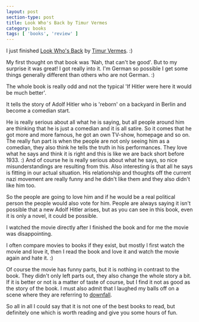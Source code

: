 ```yaml
---
layout: post
section-type: post
title: Look Who's Back by Timur Vermes
category: books
tags: [ 'books', 'review' ]
---
```


I just finished [Look Who's Back](https://www.goodreads.com/book/show/17289087-look-who-s-back) by [Timur Vermes](https://www.goodreads.com/author/show/6173870.Timur_Vermes). :)

My first thought on that book was 'Nah, that can't be good'. But to my surprise it was great!
I got really into it.
I'm German so possible I get some things generally  different than others who are not German. :)

The whole book is really odd and not the typical 'If Hitler were here it would be much better'.

It tells the story of Adolf Hitler who is 'reborn' on a backyard in Berlin and become a comedian start.

He is really serious about all what he is saying, but all people around him are thinking that he is just a comedian and it is all satire.
So it comes that he got more and more famous, he got an own TV-show, homepage and so on. 
The really fun part is when the people are not only seeing him as a comedian, they also think he tells the truth in his performances. They love what he says and think it is right and this is like we are back short before 1933. :)
And of course he is really serious about what he says, so nice misunderstandings are resulting from this. Also interesting is that all he says is fitting in our actual situation.
His relationship and thoughts off the current nazi movement are really funny and he didn't like them and they also didn't like him too.

So the people are going to love him and if he would be a real political person the people would also vote for him. People are always saying it isn't possible that a new Adolf Hitler arises, but as you can see in this book, even it is only a novel, it could be possible.

I watched the movie directly after I finished the book and for me the movie was disappointing.

I often compare movies to books if they exist, but mostly I first watch the movie and love it, then I read the book and love it and watch the movie again and hate it. :)

Of course the movie has funny parts, but it is nothing in contrast to the book. They didn't only left parts out, they also change the whole story a bit.
If it is better or not is a matter of taste of course, but I find it not as good as the story of the book.
I must also admit that I laughed my balls off on a scene where they are referring to [downfall](http://www.imdb.com/title/tt0363163/).

So all in all I could say that it is not one of the best books to read, but definitely one which is worth reading and give you some hours of fun.

